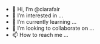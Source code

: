- 👋 Hi, I’m @ciarafair
- 👀 I’m interested in ...
- 🌱 I’m currently learning ...
- 💞️ I’m looking to collaborate on ...
- 📫 How to reach me ...

<!---
ciarafair/ciarafair is a ✨ special ✨ repository because its `README.md` (this file) appears on your GitHub profile.
You can click the Preview link to take a look at your changes.
--->
